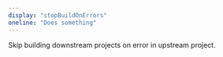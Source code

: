 ```yaml
---
display: "stopBuildOnErrors"
oneline: "Does something"
---
```

Skip building downstream projects on error in upstream project.
 
